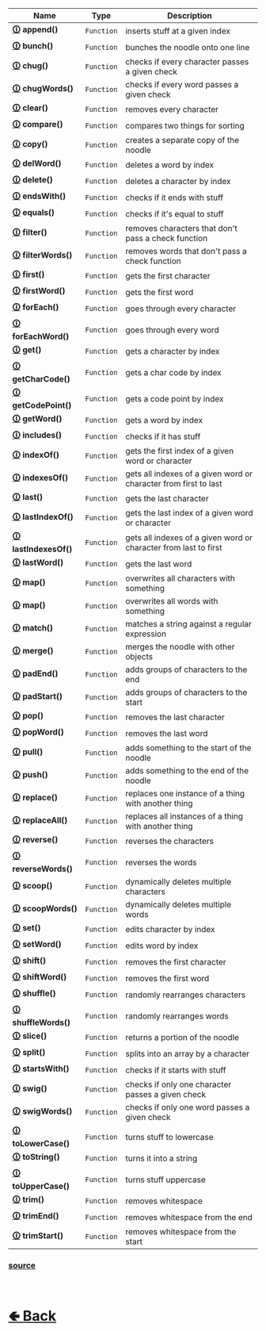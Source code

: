 | Name | Type | Description
| - | - | - |
| <b>[🛈](https://github.com/shysolocup/stews/wiki/Noodle.append()) append()</b> | `Function` | inserts stuff at a given index |
| <b>[🛈](https://github.com/shysolocup/stews/wiki/Noodle.bunch()) bunch()</b> | `Function` | bunches the noodle onto one line |
| <b>[🛈](https://github.com/shysolocup/stews/wiki/Noodle.chug()) chug()</b> | `Function` | checks if every character passes a given check |
| <b>[🛈](https://github.com/shysolocup/stews/wiki/Noodle.chugWords()) chugWords()</b> | `Function` | checks if every word passes a given check |
| <b>[🛈](https://github.com/shysolocup/stews/wiki/Noodle.clear()) clear()</b> | `Function` | removes every character |
| <b>[🛈](https://github.com/shysolocup/stews/wiki/Noodle.compare()) compare()</b> | `Function` | compares two things for sorting |
| <b>[🛈](https://github.com/shysolocup/stews/wiki/Noodle.copy()) copy()</b> | `Function` | creates a separate copy of the noodle |
| <b>[🛈](https://github.com/shysolocup/stews/wiki/Noodle.delWord()) delWord()</b> | `Function` | deletes a word by index |
| <b>[🛈](https://github.com/shysolocup/stews/wiki/Noodle.delete()) delete()</b> | `Function` | deletes a character by index |
| <b>[🛈](https://github.com/shysolocup/stews/wiki/Noodle.endsWith()) endsWith()</b> | `Function` | checks if it ends with stuff |
| <b>[🛈](https://github.com/shysolocup/stews/wiki/Noodle.equals()) equals()</b> | `Function` | checks if it's equal to stuff |
| <b>[🛈](https://github.com/shysolocup/stews/wiki/Noodle.filter()) filter()</b> | `Function` | removes characters that don't pass a check function |
| <b>[🛈](https://github.com/shysolocup/stews/wiki/Noodle.filterWords()) filterWords()</b> | `Function` | removes words that don't pass a check function |
| <b>[🛈](https://github.com/shysolocup/stews/wiki/Noodle.first()) first()</b> | `Function` | gets the first character |
| <b>[🛈](https://github.com/shysolocup/stews/wiki/Noodle.firstWord()) firstWord()</b> | `Function` | gets the first word |
| <b>[🛈](https://github.com/shysolocup/stews/wiki/Noodle.forEach()) forEach()</b> | `Function` | goes through every character |
| <b>[🛈](https://github.com/shysolocup/stews/wiki/Noodle.forEachWord()) forEachWord()</b> | `Function` | goes through every word |
| <b>[🛈](https://github.com/shysolocup/stews/wiki/Noodle.get()) get()</b> | `Function` | gets a character by index |
| <b>[🛈](https://github.com/shysolocup/stews/wiki/Noodle.getCharCode()) getCharCode()</b> | `Function` | gets a char code by index |
| <b>[🛈](https://github.com/shysolocup/stews/wiki/Noodle.getCodePoint()) getCodePoint()</b> | `Function` | gets a code point by index |
| <b>[🛈](https://github.com/shysolocup/stews/wiki/Noodle.getWord()) getWord()</b> | `Function` | gets a word by index |
| <b>[🛈](https://github.com/shysolocup/stews/wiki/Noodle.includes()) includes()</b> | `Function` | checks if it has stuff |
| <b>[🛈](https://github.com/shysolocup/stews/wiki/Noodle.indexOf()) indexOf()</b> | `Function` | gets the first index of a given word or character |
| <b>[🛈](https://github.com/shysolocup/stews/wiki/Noodle.indexesOf()) indexesOf()</b> | `Function` | gets all indexes of a given word or character from first to last |
| <b>[🛈](https://github.com/shysolocup/stews/wiki/Noodle.last()) last()</b> | `Function` | gets the last character |
| <b>[🛈](https://github.com/shysolocup/stews/wiki/Noodle.lastIndexOf()) lastIndexOf()</b> | `Function` | gets the last index of a given word or character |
| <b>[🛈](https://github.com/shysolocup/stews/wiki/Noodle.lastIndexesOf()) lastIndexesOf()</b> | `Function` | gets all indexes of a given word or character from last to first |
| <b>[🛈](https://github.com/shysolocup/stews/wiki/Noodle.lastWord()) lastWord()</b> | `Function` | gets the last word |
| <b>[🛈](https://github.com/shysolocup/stews/wiki/Noodle.map()) map()</b> | `Function` | overwrites all characters with something |
| <b>[🛈](https://github.com/shysolocup/stews/wiki/Noodle.mapWords()) map()</b> | `Function` | overwrites all words with something |
| <b>[🛈](https://github.com/shysolocup/stews/wiki/Noodle.match()) match()</b> | `Function` | matches a string against a regular expression |
| <b>[🛈](https://github.com/shysolocup/stews/wiki/Noodle.merge()) merge()</b> | `Function` | merges the noodle with other objects |
| <b>[🛈](https://github.com/shysolocup/stews/wiki/Noodle.padEnd()) padEnd()</b> | `Function` | adds groups of characters to the end |
| <b>[🛈](https://github.com/shysolocup/stews/wiki/Noodle.padStart()) padStart()</b> | `Function` | adds groups of characters to the start |
| <b>[🛈](https://github.com/shysolocup/stews/wiki/Noodle.pop()) pop()</b> | `Function` | removes the last character |
| <b>[🛈](https://github.com/shysolocup/stews/wiki/Noodle.popWord()) popWord()</b> | `Function` | removes the last word |
| <b>[🛈](https://github.com/shysolocup/stews/wiki/Noodle.pull()) pull()</b> | `Function` | adds something to the start of the noodle |
| <b>[🛈](https://github.com/shysolocup/stews/wiki/Noodle.push()) push()</b> | `Function` | adds something to the end of the noodle |
| <b>[🛈](https://github.com/shysolocup/stews/wiki/Noodle.replace()) replace()</b> | `Function` | replaces one instance of a thing with another thing |
| <b>[🛈](https://github.com/shysolocup/stews/wiki/Noodle.replaceAll()) replaceAll()</b> | `Function` | replaces all instances of a thing with another thing |
| <b>[🛈](https://github.com/shysolocup/stews/wiki/Noodle.reverse()) reverse()</b> | `Function` | reverses the characters |
| <b>[🛈](https://github.com/shysolocup/stews/wiki/Noodle.reverseWords()) reverseWords()</b> | `Function` | reverses the words |
| <b>[🛈](https://github.com/shysolocup/stews/wiki/Noodle.scoop()) scoop()</b> | `Function` | dynamically deletes multiple characters |
| <b>[🛈](https://github.com/shysolocup/stews/wiki/Noodle.scoopWords()) scoopWords()</b> | `Function` | dynamically deletes multiple words |
| <b>[🛈](https://github.com/shysolocup/stews/wiki/Noodle.set()) set()</b> | `Function` | edits character by index |
| <b>[🛈](https://github.com/shysolocup/stews/wiki/Noodle.setWord()) setWord()</b> | `Function` | edits word by index |
| <b>[🛈](https://github.com/shysolocup/stews/wiki/Noodle.shift()) shift()</b> | `Function` | removes the first character |
| <b>[🛈](https://github.com/shysolocup/stews/wiki/Noodle.shiftWord()) shiftWord()</b> | `Function` | removes the first word |
| <b>[🛈](https://github.com/shysolocup/stews/wiki/Noodle.shuffle()) shuffle()</b> | `Function` | randomly rearranges characters |
| <b>[🛈](https://github.com/shysolocup/stews/wiki/Noodle.shuffleWords()) shuffleWords()</b> | `Function` | randomly rearranges words |
| <b>[🛈](https://github.com/shysolocup/stews/wiki/Noodle.slice()) slice()</b> | `Function` | returns a portion of the noodle |
| <b>[🛈](https://github.com/shysolocup/stews/wiki/Noodle.split()) split()</b> | `Function` | splits into an array by a character |
| <b>[🛈](https://github.com/shysolocup/stews/wiki/Noodle.startsWith()) startsWith()</b> | `Function` | checks if it starts with stuff |
| <b>[🛈](https://github.com/shysolocup/stews/wiki/Noodle.swig()) swig()</b> | `Function` | checks if only one character passes a given check |
| <b>[🛈](https://github.com/shysolocup/stews/wiki/Noodle.swigWords()) swigWords()</b> | `Function` | checks if only one word passes a given check |
| <b>[🛈](https://github.com/shysolocup/stews/wiki/Noodle.toLowerCase()) toLowerCase()</b> | `Function` | turns stuff to lowercase |
| <b>[🛈](https://github.com/shysolocup/stews/wiki/Noodle.toString()) toString()</b> | `Function` | turns it into a string |
| <b>[🛈](https://github.com/shysolocup/stews/wiki/Noodle.toUpperCase()) toUpperCase()</b> | `Function` | turns stuff uppercase |
| <b>[🛈](https://github.com/shysolocup/stews/wiki/Noodle.trim()) trim()</b> | `Function` | removes whitespace |
| <b>[🛈](https://github.com/shysolocup/stews/wiki/Noodle.trimEnd()) trimEnd()</b> | `Function` | removes whitespace from the end |
| <b>[🛈](https://github.com/shysolocup/stews/wiki/Noodle.trimStart()) trimStart()</b> | `Function` | removes whitespace from the start |

### [source](https://github.com/shysolocup/stews/tree/main/src/Noodle/functions)

<br> <h1> [🢀 Back](https://github.com/shysolocup/stews/wiki/Noodle) </h1>